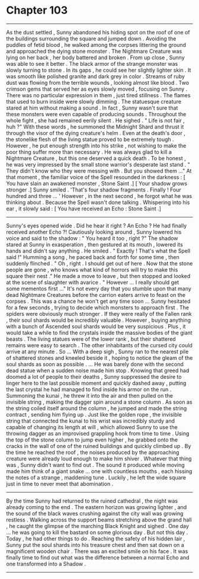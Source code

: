 
# Chapter 103


---

As the dust settled , Sunny abandoned his hiding spot on the roof of one of the buildings surrounding the square and jumped down . Avoiding the puddles of fetid blood , he walked among the corpses littering the ground and approached the dying stone monster .
The Nightmare Creature was lying on her back , her body battered and broken . From up close , Sunny was able to see it better .
The black armor of the strange monster was slowly turning to stone . In its gaps , he could see her slightly lighter skin . It was smooth like polished granite and dark grey in color . Streams of ruby dust was flowing from the terrible wounds , looking almost like blood .
Two crimson gems that served her as eyes slowly moved , focusing on Sunny . There was no particular expression in them , just tired stillness . The flames that used to burn inside were slowly dimming .
The statuesque creature stared at him without making a sound . In fact , Sunny wasn't sure that these monsters were even capable of producing sounds . Throughout the whole fight , she had remained eerily silent .
He sighed .
" Life is not fair , huh ?"
With these words , he summoned the Midnight Shard and thrust it through the visor of the dying creature's helm . Even at the death's door , the stonelike flesh of the living statue proved to be extremely tough . However , he put enough strength into his strike , not wishing to make the poor thing suffer more than necessary .
He was always glad to kill a Nightmare Creature , but this one deserved a quick death . To be honest , he was very impressed by the small stone warrior's desperate last stand .
" They didn't know who they were messing with . But you showed them …"
At that moment , the familiar voice of the Spell resounded in the darkness :
[ You have slain an awakened monster , Stone Saint .]
[ Your shadow grows stronger .]
Sunny smiled .
'That's four shadow fragments . Finally ! Four hundred and three … '
However , in the next second , he forgot what he was thinking about . Because the Spell wasn't done talking .
Whispering into his ear , it slowly said :
[ You have received an Echo : Stone Saint .]
***
Sunny's eyes opened wide .
Did he hear it right ?
An Echo ? He had finally received another Echo ?!
Cautiously looking around , Sunny lowered his voice and said to the shadow :
" You heard it too , right ?"
The shadow stared at Sunny in exasperation , then gestured at its mouth , lowered its hands and didn't say anything .
He smiled .
" Exactly ! That's what the Spell said !"
Humming a song , he paced back and forth for some time , then suddenly flinched .
" Oh , right . I should get out of here . Now that the stone people are gone , who knows what kind of horrors will try to make this square their nest ."
He made a move to leave , but then stopped and looked at the scene of slaughter with avarice .
" However … I really should get some mementos first …"
It's not every day that you stumble upon that many dead Nightmare Creatures before the carrion eaters arrive to feast on the corpses . This was a chance he won't get any time soon …
Sunny hesitated for a few seconds , trying to decide which monsters to approach first . The spiders were obviously much stronger . If they were really of the Fallen rank , their soul shards would be incredibly valuable .
However , buying anything with a bunch of Ascended soul shards would be very suspicious . Plus , it would take a while to find the crystals inside the massive bodies of the giant beasts .
The living statues were of the lower rank , but their shattered remains were easy to search . The other inhabitants of the cursed city could arrive at any minute . So …
With a deep sigh , Sunny ran to the nearest pile of shattered stones and kneeled beside it , hoping to notice the gleam of the soul shards as soon as possible .
… He was barely done with the second dead statue when a sudden noise made him stop . Knowing that greed had doomed a lot of people to their deaths , Sunny suppressed the desire to linger here to the last possible moment and quickly dashed away , putting the last crystal he had managed to find inside his armor on the run .
Summoning the kunai , he threw it into the air and then pulled on the invisible string , making the dagger spin around a stone column . As soon as the string coiled itself around the column , he jumped and made the string contract , sending him flying up .
Just like the golden rope , the invisible string that connected the kunai to his wrist was incredibly sturdy and capable of changing its length at will , which allowed Sunny to use the throwing dagger as an improvised grappling hook from time to time .
Using the top of the stone column to jump even higher , he grabbed onto the cracks in the wall of one of the ruined buildings and quickly climbed up . By the time he reached the roof , the noises produced by the approaching creature were already loud enough to make him shiver .
Whatever that thing was , Sunny didn't want to find out . The sound it produced while moving made him think of a giant snake … one with countless mouths , each hissing the notes of a strange , maddening tune .
Luckily , he left the wide square just in time to never meet that abomination .
***
By the time Sunny had returned to the ruined cathedral , the night was already coming to the end . The eastern horizon was growing lighter , and the sound of the black waves crushing against the city wall was growing restless .
Walking across the support beams stretching above the grand hall , he caught the glimpse of the marching Black Knight and sighed .
One day … he was going to kill the bastard on some glorious day .
But not this day .
Today , he had other things to do .
Reaching the safety of his hidden lair , Sunny put the soul shards into his treasure chest and then sat down on a magnificent wooden chair .
There was an excited smile on his face .
It was finally time to find out what was the difference between a normal Echo and one transformed into a Shadow .

---

